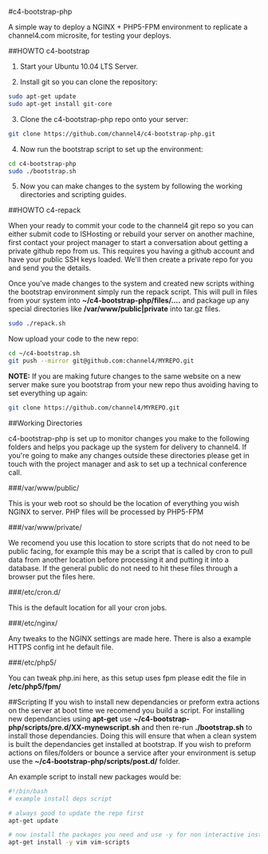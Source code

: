 #c4-bootstrap-php

A simple way to deploy a NGINX + PHP5-FPM environment to replicate a channel4.com microsite, for testing your deploys.

##HOWTO c4-bootstrap

1. Start your Ubuntu 10.04 LTS Server.

2. Install git so you can clone the repository:

```bash
sudo apt-get update
sudo apt-get install git-core
```

3. Clone the c4-bootstrap-php repo onto your server:

```bash
git clone https://github.com/channel4/c4-bootstrap-php.git
```

4. Now run the bootstrap script to set up the environment:

```bash
cd c4-bootstrap-php
sudo ./bootstrap.sh
```

5. Now you can make changes to the system by following the working directories and scripting guides.

##HOWTO c4-repack

When your ready to commit your code to the channel4 git repo so you can either submit code to ISHosting or rebuild your server on another machine, first contact your project manager to start a conversation about getting a private github repo from us. This requires you having a github account and have your public SSH keys loaded. We'll then create a private repo for you and send you the details.

Once you've made changes to the system and created new scripts withing the bootstrap environment simply run the repack script. This will pull in files from your system into **~/c4-bootstrap-php/files/....** and package up any special directories like **/var/www/public|private** into tar.gz files.

```bash
sudo ./repack.sh
```

Now upload your code to the new repo:

```bash
cd ~/c4-bootstrap.sh
git push --mirror git@github.com:channel4/MYREPO.git
```

**NOTE:** If you are making future changes to the same website on a new server make sure you bootstrap from your new repo thus avoiding having to set everything up again:

```bash
git clone https://github.com/channel4/MYREPO.git
```

##Working Directories

c4-bootstrap-php is set up to monitor changes you make to the following folders and helps you package up the system for delivery to channel4. If you're going to make any changes outside these directories please get in touch with the project manager and ask to set up a technical conference call.

###/var/www/public/

This is your web root so should be the location of everything you wish NGINX to server. PHP files will be processed by PHP5-FPM

###/var/www/private/

We recomend you use this location to store scripts that do not need to be public facing, for example this may be a script that is called by cron to pull data from another location before processing it and putting it into a database. If the general public do not need to hit these files through a browser put the files here.

###/etc/cron.d/

This is the default location for all your cron jobs.

###/etc/nginx/

Any tweaks to the NGINX settings are made here. There is also a example HTTPS config int he default file.

###/etc/php5/

You can tweak php.ini here, as this setup uses fpm please edit the file in **/etc/php5/fpm/**

##Scripting
If you wish to install new dependancies or preform extra actions on the server at boot time we recomend you build a script. For installing new dependancies using **apt-get** use **~/c4-bootstrap-php/scripts/pre.d/XX-mynewscript.sh** and then re-run **./bootstrap.sh** to install those dependancies. Doing this will ensure that when a clean system is built the dependancies get installed at bootstrap. If you wish to preform actions on files/folders or bounce a service after your environment is setup use the **~/c4-bootstrap-php/scripts/post.d/** folder.

An example script to install new packages would be:

```bash
#!/bin/bash
# example install deps script

# always good to update the repo first
apt-get update

# now install the packages you need and use -y for non interactive install
apt-get install -y vim vim-scripts

```
